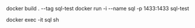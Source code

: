 docker build . --tag sql-test
docker run -i --name sql -p 1433:1433 sql-test

docker exec -it sql sh